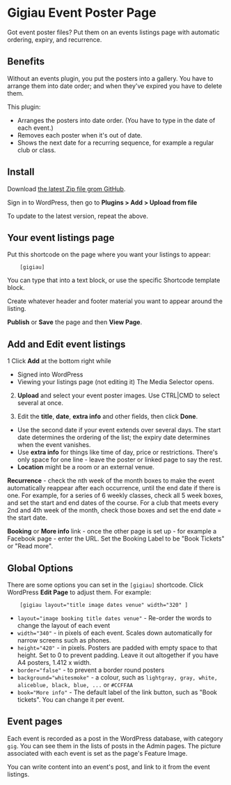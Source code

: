 # Gigiau Event Poster Page
Got event poster files? Put them on an events listings page with automatic ordering, expiry, and recurrence.

## Benefits

Without an events plugin, you put the posters into a gallery. You have to arrange them into date order; and when they've expired you have to delete them.

This plugin:
* Arranges the posters into date order. (You have to type in the date of each event.)
* Removes each poster when it's out of date.
* Shows the next date for a recurring sequence, for example a regular club or class.

## Install
Download [the latest Zip file grom GitHub](https://github.com/alancameronwills/gigwp/archive/refs/heads/main.zip).

Sign in to WordPress, then go to **Plugins > Add > Upload from file**

To update to the latest version, repeat the above.

## Your event listings page

Put this shortcode on the page where you want your listings to appear:
```
    [gigiau]
```
You can type that into a text block, or use the specific Shortcode template block.

Create whatever header and footer material you want to appear around the listing.

**Publish** or **Save** the page and then **View Page**.


## Add and Edit event listings

1 Click **Add** at the bottom right while
  - Signed into WordPress
  - Viewing your listings page (not editing it)
  The Media Selector opens.

2. **Upload** and select your event poster images. Use CTRL|CMD to select several at once.

3. Edit the **title**, **date**, **extra info** and other fields, then click **Done**.

- Use the second date if your event extends over several days. The start date determines the ordering of the list; the expiry date determines when the event vanishes.
- Use **extra info** for things like time of day, price or restrictions. There's only space for one line - leave the poster or linked page to say the rest.
- **Location** might be a room or an external venue.

**Recurrence** - check the nth week of the month boxes to make the event automatically reappear after each occurrence, until the end date if there is one. For example, for a series of 6 weekly classes, check all 5 week boxes, and set the start and end dates of the course. For a club that meets every 2nd and 4th week of the month, check those boxes and set the end date = the start date.

**Booking** or **More info** link - once the other page is set up - for example a Facebook page - enter the URL. 
Set the Booking Label to be "Book Tickets" or "Read more".



## Global Options

There are some options you can set in the `[gigiau]` shortcode. Click WordPress **Edit Page** to adjust them. For example:
```
    [gigiau layout="title image dates venue" width="320" ]
```

* `layout="image booking title dates venue"` - Re-order the words to change the layout of each event
* `width="340"` - in pixels of each event. Scales down automatically for narrow screens such as phones.
* `height="420"` - in pixels. Posters are padded with empty space to that height. Set to 0 to prevent padding. Leave it out altogether if you have A4 posters, 1.412 x width.
* `border="false"` - to prevent a border round posters
* `background="whitesmoke"` - a colour, such as `lightgray, gray, white, aliceblue, black, blue, ...` or `#CCFFAA`
* `book="More info"` - The default label of the link button, such as "Book tickets". You can change it per event.

## Event pages

Each event is recorded as a post in the WordPress database, with category `gig`. You can see them in the lists of posts in the Admin pages.
The picture associated with each event is set as the page's Feature Image.

You can write content into an event's post, and link to it from the event listings.
